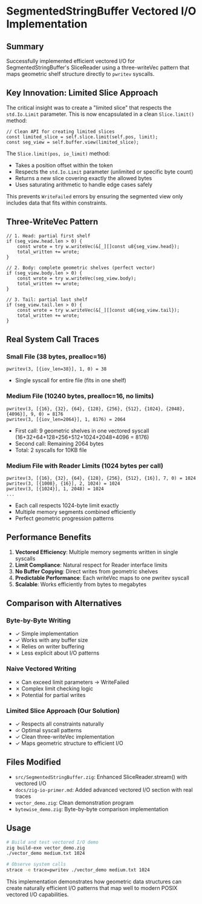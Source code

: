 # SegmentedStringBuffer Vectored I/O Implementation

## Summary

Successfully implemented efficient vectored I/O for SegmentedStringBuffer's SliceReader using a three-writeVec pattern that maps geometric shelf structure directly to `pwritev` syscalls.

## Key Innovation: Limited Slice Approach

The critical insight was to create a "limited slice" that respects the `std.Io.Limit` parameter. This is now encapsulated in a clean `Slice.limit()` method:

```zig
// Clean API for creating limited slices
const limited_slice = self.slice.limit(self.pos, limit);
const seg_view = self.buffer.view(limited_slice);
```

The `Slice.limit(pos, io_limit)` method:
- Takes a position offset within the token
- Respects the `std.Io.Limit` parameter (unlimited or specific byte count)
- Returns a new slice covering exactly the allowed bytes
- Uses saturating arithmetic to handle edge cases safely

This prevents `WriteFailed` errors by ensuring the segmented view only includes data that fits within constraints.

## Three-WriteVec Pattern

```zig
// 1. Head: partial first shelf
if (seg_view.head.len > 0) {
    const wrote = try w.writeVec(&[_][]const u8{seg_view.head});
    total_written += wrote;
}

// 2. Body: complete geometric shelves (perfect vector)
if (seg_view.body.len > 0) {
    const wrote = try w.writeVec(seg_view.body);
    total_written += wrote;
}

// 3. Tail: partial last shelf
if (seg_view.tail.len > 0) {
    const wrote = try w.writeVec(&[_][]const u8{seg_view.tail});
    total_written += wrote;
}
```

## Real System Call Traces

### Small File (38 bytes, prealloc=16)
```
pwritev(3, [{iov_len=38}], 1, 0) = 38
```
- Single syscall for entire file (fits in one shelf)

### Medium File (10240 bytes, prealloc=16, no limits)
```
pwritev(3, [{16}, {32}, {64}, {128}, {256}, {512}, {1024}, {2048}, {4096}], 9, 0) = 8176
pwritev(3, [{iov_len=2064}], 1, 8176) = 2064
```
- First call: 9 geometric shelves in one vectored syscall (16+32+64+128+256+512+1024+2048+4096 = 8176)
- Second call: Remaining 2064 bytes
- Total: 2 syscalls for 10KB file

### Medium File with Reader Limits (1024 bytes per call)
```
pwritev(3, [{16}, {32}, {64}, {128}, {256}, {512}, {16}], 7, 0) = 1024
pwritev(3, [{1008}, {16}], 2, 1024) = 1024
pwritev(3, [{1024}], 1, 2048) = 1024
...
```
- Each call respects 1024-byte limit exactly
- Multiple memory segments combined efficiently
- Perfect geometric progression patterns

## Performance Benefits

1. **Vectored Efficiency**: Multiple memory segments written in single syscalls
2. **Limit Compliance**: Natural respect for Reader interface limits
3. **No Buffer Copying**: Direct writes from geometric shelves
4. **Predictable Performance**: Each writeVec maps to one pwritev syscall
5. **Scalable**: Works efficiently from bytes to megabytes

## Comparison with Alternatives

### Byte-by-Byte Writing
- ✓ Simple implementation
- ✓ Works with any buffer size
- ✗ Relies on writer buffering
- ✗ Less explicit about I/O patterns

### Naive Vectored Writing
- ✗ Can exceed limit parameters → WriteFailed
- ✗ Complex limit checking logic
- ✗ Potential for partial writes

### Limited Slice Approach (Our Solution)
- ✓ Respects all constraints naturally
- ✓ Optimal syscall patterns
- ✓ Clean three-writeVec implementation
- ✓ Maps geometric structure to efficient I/O

## Files Modified

- `src/SegmentedStringBuffer.zig`: Enhanced SliceReader.stream() with vectored I/O
- `docs/zig-io-primer.md`: Added advanced vectored I/O section with real traces
- `vector_demo.zig`: Clean demonstration program
- `bytewise_demo.zig`: Byte-by-byte comparison implementation

## Usage

```bash
# Build and test vectored I/O demo
zig build-exe vector_demo.zig
./vector_demo medium.txt 1024

# Observe system calls
strace -e trace=pwritev ./vector_demo medium.txt 1024
```

This implementation demonstrates how geometric data structures can create naturally efficient I/O patterns that map well to modern POSIX vectored I/O capabilities.

